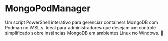 # MongoPodManager
Um script PowerShell interativo para gerenciar containers MongoDB com Podman no WSL.s. Ideal para administradores que desejam um controle simplificado sobre instâncias MongoDB em ambientes Linux no Windows. 🚀
